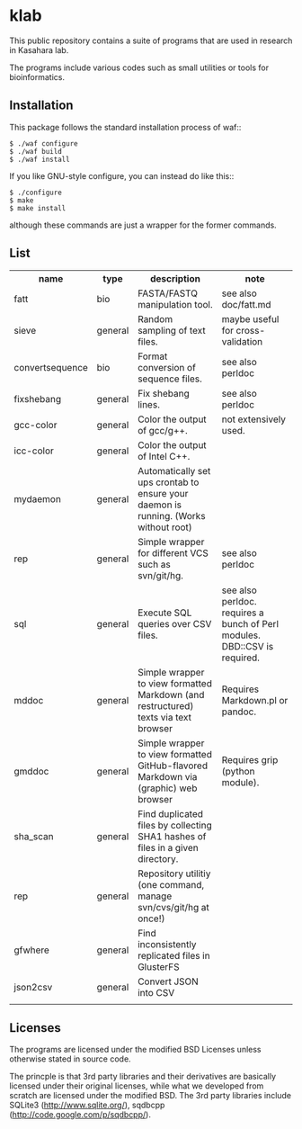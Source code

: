 klab
====

This public repository contains a suite of programs that are
used in research in Kasahara lab.

The programs include various codes such as small utilities
or tools for bioinformatics.

Installation
------------
This package follows the standard installation process of waf::

	$ ./waf configure
	$ ./waf build
	$ ./waf install

If you like GNU-style configure, you can instead do like this::

	$ ./configure
	$ make
	$ make install

although these commands are just a wrapper for the former commands.

List
----

<table style="border=1 solid">
	<tr><th>name</th><th>type</th><th>description</th><th>note</th></tr>
	<tr><td>fatt</td><td>bio</td><td>FASTA/FASTQ manipulation tool.</td><td>see also doc/fatt.md</td></tr>
	<tr><td>sieve</td><td>general</td><td>Random sampling of text files.</t><td>maybe useful for cross-validation</td></tr>
    <tr><td>convertsequence</td><td>bio</td><td>Format conversion of sequence files.</td><td>see also perldoc</td></tr>
    <tr><td>fixshebang</td><td>general</td><td>Fix shebang lines.</td><td>see also perldoc</td></tr>
    <tr><td>gcc-color</td><td>general</td><td>Color the output of gcc/g++.</td><td>not extensively used.</td></tr>
    <tr><td>icc-color</td><td>general</td><td>Color the output of Intel C++.</td><td></td></tr>
    <tr><td>mydaemon</td><td>general</td><td>Automatically set ups crontab to ensure your daemon is running. (Works without root)</td><td></td></tr>
    <tr><td>rep</td><td>general</td><td>Simple wrapper for different VCS such as svn/git/hg.</td><td>see also perldoc</td></tr>
    <tr><td>sql</td><td>general</td><td>Execute SQL queries over CSV files.</td><td>see also perldoc. requires a bunch of Perl modules. DBD::CSV is required.</td></tr>
    <tr><td>mddoc</td><td>general</td><td>Simple wrapper to view
formatted Markdown (and restructured) texts via text browser</td><td>Requires Markdown.pl or pandoc.</td></tr>
    <tr><td>gmddoc</t><td>general</td><td>Simple wrapper to view
formatted GitHub-flavored Markdown via (graphic) web
browser</td><td>Requires grip (python module).</td></tr>
    <tr><td>sha_scan</td><td>general</td><td>Find duplicated files by collecting SHA1 hashes of files in a given directory.</td><td></td></tr>
    <tr><td>rep</td><td>general</td><td>Repository utilitiy (one command, manage svn/cvs/git/hg at once!)</td><td></td></tr>
    <tr><td>gfwhere</td><td>general</td><td>Find inconsistently replicated files in GlusterFS</td><td></td></tr>
    <tr><td>json2csv</td><td>general</td><td>Convert JSON into CSV</td><td></td></tr>
    <tr><td></td><td></td><td></td><td></td></tr>
</table>

Licenses
--------
The programs are licensed under the modified BSD Licenses
unless otherwise stated in source code.

The princple is that 3rd party libraries and their derivatives
are basically licensed under their original licenses, while
what we developed from scratch are licensed under the modified BSD.
The 3rd party libraries include SQLite3 (http://www.sqlite.org/), sqdbcpp
(http://code.google.com/p/sqdbcpp/).

